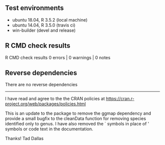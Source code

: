 ## Test environments

* ubuntu 18.04, R 3.5.2 (local machine)
* ubuntu 14.04, R 3.5.0 (travis ci)
* win-builder (devel and release)


## R CMD check results

R CMD check results
0 errors | 0 warnings | 0 notes


## Reverse dependencies

There are no reverse dependencies


---

I have read and agree to the the CRAN
policies at https://cran.r-project.org/web/packages/policies.html

This is an update to the package to remove the ggmap dependency and provide a small bugfix to the cleanData function for removing species identified only to genus. I have also removed the ` symbols in place of ' symbols or code text in the documentation.


Thanks!
Tad Dallas
